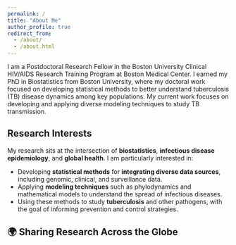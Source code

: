 ```yaml
---
permalink: /
title: "About Me"
author_profile: true
redirect_from: 
  - /about/
  - /about.html
---
```

I am a Postdoctoral Research Fellow in the Boston University Clinical HIV/AIDS Research Training Program at Boston Medical Center. I earned my PhD in Biostatistics from Boston University, where my doctoral work focused on developing statistical methods to better understand tuberculosis (TB) disease dynamics among key populations. My current work focuses on developing and applying diverse modeling techniques to study TB transmission.
## Research Interests  
My research sits at the intersection of **biostatistics**, **infectious disease epidemiology**, and **global health**. I am particularly interested in:  
- Developing **statistical methods** for **integrating diverse data sources**, including genomic, clinical, and surveillance data.  
- Applying **modeling techniques** such as phylodynamics and mathematical models to understand the spread of infectious diseases.  
- Using these methods to study **tuberculosis** and other pathogens, with the goal of informing prevention and control strategies.
  
## 🌍 Sharing Research Across the Globe

<div id="talks-map" style="height: 400px;"></div>

<!-- Leaflet CSS & JS -->
<link rel="stylesheet" href="https://unpkg.com/leaflet/dist/leaflet.css" />
<script src="https://unpkg.com/leaflet/dist/leaflet.js"></script>

<script>
  var map = L.map('talks-map');
  L.tileLayer('https://{s}.basemaps.cartocdn.com/light_all/{z}/{x}/{y}{r}.png', {
      attribution: '&copy; OpenStreetMap &copy; CARTO',
      subdomains: 'abcd',
      maxZoom: 19
  }).addTo(map);

  var talks = [
    { lat: 42.3601, lon: -71.0589, conference: "New England Statistics Symposium", date: "June 2022" },
    { lat: 48.864716, lon: 2.349014, conference: "The Union World Conference on Lung Health", date: "November 2023" },
    { lat: 55.6761, lon: 12.5683, conference: "The Union World Conference on Lung Health", date: "November 2025" },
    { lat: -33.9221, lon: 18.4231, conference: "Stellenbosch University", date: "July 2022" },
    { lat: 33.7490, lon: -84.3880, conference: "MIDAS Network Annual Meeting", date: "July 2022" },
    { lat: 39.29, lon: -76.61, conference: "ENAR Spring Meeting", date: "March 2024" },
    { lat: 33.9221, lon: 18.4231, conference: "The Union North America Region", date: "February 2023" }
  ];
  
  var bounds = L.latLngBounds();
  talks.forEach(function(talk) {
    var marker = L.marker([talk.lat, talk.lon]).addTo(map)
                  .bindPopup(`<b>${talk.conference}</b><br>${talk.date}`);
    bounds.extend(marker.getLatLng());
  });
  map.fitBounds(bounds, { padding: [50, 50] });
</script>

